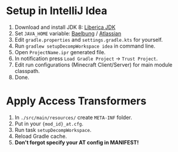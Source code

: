 # Setup in IntelliJ Idea
1. Download and install JDK 8: [Liberica JDK](https://github.com/bell-sw/Liberica/releases)
2. Set `JAVA_HOME` variable: [Baelbung](https://www.baeldung.com/java-home-on-windows-mac-os-x-linux) / [Atlassian](https://confluence.atlassian.com/doc/setting-the-java_home-variable-in-windows-8895.html)
3. Edit `gradle.properties` and `settings.gradle.kts` for yourself.
4. Run `gradlew setupDecompWorkspace idea` in command line.
5. Open `ProjectName.ipr` generated file.
6. In notification press `Load Gradle Project` -> `Trust Project`.
7. Edit run configurations (Minecraft Client/Server) for main module classpath.
8. Done.

# Apply Access Transformers
1. In `./src/main/resources/` create `META-INF` folder.
2. Put in your `{mod_id}_at.cfg`.
3. Run task `setupDecompWorkspace`.
4. Reload Gradle cache.
5. **Don't forgot specify your AT config in MANIFEST!**
